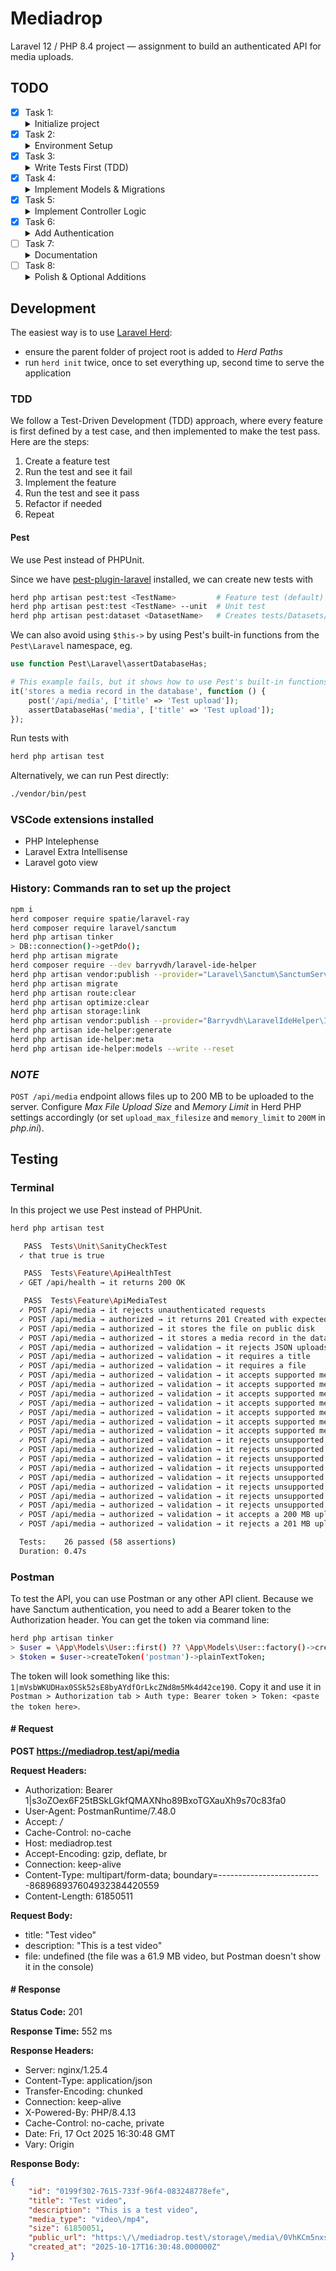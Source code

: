 # Mediadrop

Laravel 12 / PHP 8.4 project — assignment to build an authenticated API for media uploads.

## TODO

- [X] Task 1:
    <details>
    <summary>Initialize project</summary>
    <p>Use Laravel Herd to initialize the project. Use PHP 8.4 and Laravel 12. Replace PHPUnit with Pest. Initialize git repository and push to GitHub.</p>
    </details>
- [X] Task 2:
    <details>
    <summary>Environment Setup</summary>
    <p>Configure .env, set up postgres database (use Docker), run migrations, install and link required packages (Sanctum, Ray).</p>
    </details>
- [X] Task 3:
    <details>
    <summary>Write Tests First (TDD)</summary>
    <p>Create feature tests for the media upload endpoint covering authentication, validation, and database storage. One test, one implementation, then next test, next implementation, etc.</p>
    </details>
- [X] Task 4:
    <details>
    <summary>Implement Models & Migrations</summary>
    <p>Define the <code>Media</code> model with UUIDv7 IDs, create a migration including title, description, file path, media (MIME) type, and size columns.</p>
    </details>
- [X] Task 5:
    <details>
    <summary>Implement Controller Logic</summary>
    <p>Build <code>MediaController@store</code> to handle uploads, store files on the public disk, create DB records, and return metadata + public URL.</p>
    </details>
- [X] Task 6:
    <details>
    <summary>Add Authentication</summary>
    <p>Use Laravel Sanctum for token-based authentication and protect the API route with <code>auth:sanctum</code> middleware.</p>
    </details>
- [ ] Task 7:
    <details>
    <summary>Documentation</summary>
    <p>Document setup steps, API endpoint details, and testing instructions in this README.</p>
    </details>
- [ ] Task 8:
    <details>
    <summary>Polish & Optional Additions</summary>
    <p>Run tests, clean up code, add Ray debugging, and consider extending with Livewire for a simple upload UI.</p>
    </details>

## Development

The easiest way is to use [Laravel Herd](https://herd.laravel.com/docs/macos/getting-started/installation):
- ensure the parent folder of project root is added to *Herd Paths*
- run `herd init` twice, once to set everything up, second time to serve the application

### TDD

We follow a Test-Driven Development (TDD) approach, where every feature is first defined by a test case, and then implemented to make the test pass. Here are the steps:

1. Create a feature test
2. Run the test and see it fail
3. Implement the feature
4. Run the test and see it pass
5. Refactor if needed
6. Repeat

#### Pest

We use Pest instead of PHPUnit.

Since we have [pest-plugin-laravel](https://pestphp.com/docs/plugins#content-laravel) installed, we can create new tests with

```bash
herd php artisan pest:test <TestName>         # Feature test (default)
herd php artisan pest:test <TestName> --unit  # Unit test
herd php artisan pest:dataset <DatasetName>   # Creates tests/Datasets/<DatasetName>.php
```

We can also avoid using `$this->` by using Pest's built-in functions from the `Pest\Laravel` namespace, eg.

```php
use function Pest\Laravel\assertDatabaseHas;

# This example fails, but it shows how to use Pest's built-in functions
it('stores a media record in the database', function () {
    post('/api/media', ['title' => 'Test upload']);
    assertDatabaseHas('media', ['title' => 'Test upload']);
});
```

Run tests with

```bash
herd php artisan test
```

Alternatively, we can run Pest directly:

```bash
./vendor/bin/pest
```

### VSCode extensions installed

- PHP Intelephense
- Laravel Extra Intellisense
- Laravel goto view

### History: Commands ran to set up the project

```bash
npm i
herd composer require spatie/laravel-ray
herd composer require laravel/sanctum
herd php artisan tinker
> DB::connection()->getPdo();
herd php artisan migrate
herd composer require --dev barryvdh/laravel-ide-helper
herd php artisan vendor:publish --provider="Laravel\Sanctum\SanctumServiceProvider"
herd php artisan migrate
herd php artisan route:clear
herd php artisan optimize:clear
herd php artisan storage:link
herd php artisan vendor:publish --provider="Barryvdh\LaravelIdeHelper\IdeHelperServiceProvider" --tag=config
herd php artisan ide-helper:generate
herd php artisan ide-helper:meta
herd php artisan ide-helper:models --write --reset
```

### *NOTE*

`POST /api/media` endpoint allows files up to 200 MB to be uploaded to the server. Configure *Max File Upload Size* and *Memory Limit* in Herd PHP settings accordingly (or set `upload_max_filesize` and `memory_limit` to `200M` in *php.ini*).

## Testing

### Terminal

In this project we use Pest instead of PHPUnit.

```bash
herd php artisan test

   PASS  Tests\Unit\SanityCheckTest
  ✓ that true is true                                                                                                                 0.01s

   PASS  Tests\Feature\ApiHealthTest
  ✓ GET /api/health → it returns 200 OK                                                                                               0.12s

   PASS  Tests\Feature\ApiMediaTest
  ✓ POST /api/media → it rejects unauthenticated requests                                                                             0.02s
  ✓ POST /api/media → authorized → it returns 201 Created with expected response shape                                                0.03s
  ✓ POST /api/media → authorized → it stores the file on public disk                                                                  0.01s
  ✓ POST /api/media → authorized → it stores a media record in the database                                                           0.01s
  ✓ POST /api/media → authorized → validation → it rejects JSON uploads with validation error                                         0.01s
  ✓ POST /api/media → authorized → validation → it requires a title                                                                   0.01s
  ✓ POST /api/media → authorized → validation → it requires a file
  ✓ POST /api/media → authorized → validation → it accepts supported media types with ('ok.jpg', 64, 'image/jpeg')
  ✓ POST /api/media → authorized → validation → it accepts supported media types with ('ok.png', 64, 'image/png')                     0.01s
  ✓ POST /api/media → authorized → validation → it accepts supported media types with ('ok.gif', 64, 'image/gif')                     0.01s
  ✓ POST /api/media → authorized → validation → it accepts supported media types with ('ok.webp', 64, 'image/webp')                   0.01s
  ✓ POST /api/media → authorized → validation → it accepts supported media types with ('ok.mp4', 1024, 'video/mp4')                   0.01s
  ✓ POST /api/media → authorized → validation → it accepts supported media types with ('ok.mov', 1024, 'video/quicktime')             0.01s
  ✓ POST /api/media → authorized → validation → it accepts supported media types with ('ok.webm', 1024, 'video/webm')                 0.01s
  ✓ POST /api/media → authorized → validation → it rejects unsupported media types with ('readme.txt', 4, 'text/plain')               0.01s
  ✓ POST /api/media → authorized → validation → it rejects unsupported media types with ('vector.svg', 10, 'image/svg+xml')           0.04s
  ✓ POST /api/media → authorized → validation → it rejects unsupported media types with ('photo.heic', 512, 'image/heic')             0.01s
  ✓ POST /api/media → authorized → validation → it rejects unsupported media types with ('photo.heif', 512, 'image/heif')             0.03s
  ✓ POST /api/media → authorized → validation → it rejects unsupported media types with ('track.mp3', 1024, 'audio/mpeg')             0.01s
  ✓ POST /api/media → authorized → validation → it rejects unsupported media types with ('movie.mkv', 2048, 'video/x-matroska')       0.01s
  ✓ POST /api/media → authorized → validation → it rejects unsupported media types with ('archive.zip', 64, 'application/zip')        0.01s
  ✓ POST /api/media → authorized → validation → it rejects unsupported media types with ('script.js', 5, 'application/javascript')    0.01s
  ✓ POST /api/media → authorized → validation → it accepts a 200 MB upload                                                            0.01s
  ✓ POST /api/media → authorized → validation → it rejects a 201 MB upload with validation error                                      0.01s

  Tests:    26 passed (58 assertions)
  Duration: 0.47s
```

### Postman

To test the API, you can use Postman or any other API client. Because we have Sanctum authentication, you need to add a Bearer token to the Authorization header. You can get the token via command line:

```bash
herd php artisan tinker
> $user = \App\Models\User::first() ?? \App\Models\User::factory()->create(['email' => 'tester@example.com']);
> $token = $user->createToken('postman')->plainTextToken;
```

The token will look something like this: `1|mVsbWKUDHax0SSk52sE8byAYdfOrLkcZNd8m5Mk4d42ce190`. Copy it and use it in `Postman > Authorization tab > Auth type: Bearer token > Token: <paste the token here>`.

#### # Request

**POST https://mediadrop.test/api/media**

**Request Headers:**

- Authorization: Bearer 1|s3oZOex6F25tBSkLGkfQMAXNho89BxoTGXauXh9s70c83fa0
- User-Agent: PostmanRuntime/7.48.0
- Accept: */*
- Cache-Control: no-cache
- Host: mediadrop.test
- Accept-Encoding: gzip, deflate, br
- Connection: keep-alive
- Content-Type: multipart/form-data; boundary=--------------------------868968937604932384420559
- Content-Length: 61850511

**Request Body:**

- title: "Test video"
- description: "This is a test video"
- file: undefined (the file was a 61.9 MB video, but Postman doesn't show it in the console)

#### # Response

**Status Code:** 201

**Response Time:** 552 ms

**Response Headers:**

- Server: nginx/1.25.4
- Content-Type: application/json
- Transfer-Encoding: chunked
- Connection: keep-alive
- X-Powered-By: PHP/8.4.13
- Cache-Control: no-cache, private
- Date: Fri, 17 Oct 2025 16:30:48 GMT
- Vary: Origin

**Response Body:**

```json
{
    "id": "0199f302-7615-733f-96f4-083248778efe",
    "title": "Test video",
    "description": "This is a test video",
    "media_type": "video\/mp4",
    "size": 61850051,
    "public_url": "https:\/\/mediadrop.test\/storage\/media\/0VhKCm5nxsPEEhfqvxn9lhfzGMuHO0tCEjTQOydj.mp4",
    "created_at": "2025-10-17T16:30:48.000000Z"
}
```
